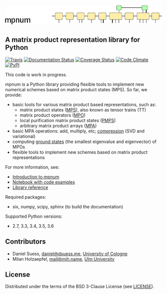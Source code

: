 ![mpnum](docs/tensors_logo_144.png)
=====


## A matrix product representation library for Python

[![Travis](https://travis-ci.org/dseuss/mpnum.svg?branch=master)](https://travis-ci.org/dseuss/mpnum)
[![Documentation Status](https://readthedocs.org/projects/mpnum/badge/?version=latest)](http://mpnum.readthedocs.org/en/latest/?badge=latest)
[![Coverage Status](https://coveralls.io/repos/github/dseuss/mpnum/badge.svg?branch=master)](https://coveralls.io/github/dseuss/mpnum?branch=master)
[![Code Climate](https://codeclimate.com/github/dseuss/mpnum/badges/gpa.svg)](https://codeclimate.com/github/dseuss/mpnum)
[![PyPI](https://img.shields.io/pypi/v/mpnum.svg)](https://pypi.python.org/pypi/mpnum/)

This code is work in progress.

mpnum is a Python library providing flexible tools to implement new numerical schemes based on matrix product states (MPS). So far, we provide:

* basic tools for various matrix product based representations, such as:
  * matrix product states ([MPS](http://mpnum.readthedocs.org/en/latest/intro.html#matrix-product-states-mps)), also known as tensor trains (TT)
  * matrix product operators ([MPO](http://mpnum.readthedocs.org/en/latest/intro.html#matrix-product-operators-mpo))
  * local purification matrix product states ([PMPS](http://mpnum.readthedocs.org/en/latest/intro.html#local-purification-form-mps-pmps))
  * arbitrary matrix product arrays ([MPA](http://mpnum.readthedocs.org/en/latest/intro.html#matrix-product-arrays))
* basic MPA operations: add, multiply, etc; [compression](http://mpnum.readthedocs.org/en/latest/mpnum.html#mpnum.mparray.MPArray.compress) (SVD and variational)
* computing [ground states](http://mpnum.readthedocs.org/en/latest/mpnum.html#mpnum.linalg.mineig) (the smallest eigenvalue and eigenvector) of MPOs
* flexible tools to implement new schemes based on matrix product representations

For more information, see:

* [Introduction to mpnum](http://mpnum.readthedocs.org/en/latest/intro.html)
* [Notebook with code examples](examples/mpnum_intro.ipynb)
* [Library reference](http://mpnum.readthedocs.org/en/latest/)

Required packages:

* six, numpy, scipy, sphinx (to build the documentation)

Supported Python versions:

* 2.7, 3.3, 3.4, 3.5, 3.6


## Contributors

* Daniel Suess, <daniel@dsuess.me>, [University of Cologne](http://www.thp.uni-koeln.de/gross/)
* Milan Holzaepfel, <mail@mjh.name>, [Ulm University](http://qubit-ulm.com/)


## License

Distributed under the terms of the BSD 3-Clause License (see [LICENSE](LICENSE)).
